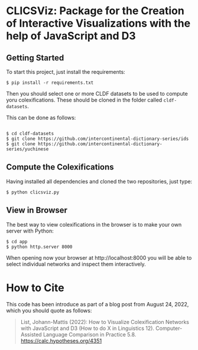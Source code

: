 # CLICSViz: Package for the Creation of Interactive Visualizations with the help of JavaScript and D3

## Getting Started

To start this project, just install the requirements:

```shell
$ pip install -r requirements.txt
```

Then you should select one or more CLDF datasets to be used to compute yoru colexifications. These should be cloned in the folder called `cldf-datasets`.

This can be done as follows:

```shell

$ cd cldf-datasets
$ git clone https://github.com/intercontinental-dictionary-series/ids
$ git clone https://github.com/intercontinental-dictionary-series/yuchinese
```

## Compute the Colexifications

Having installed all dependencies and cloned the two repositories, just type:

```shell
$ python clicsviz.py
```

## View in Browser

The best way to view colexifications in the browser is to make your own server with Python:

```shell
$ cd app
$ python http.server 8000
```

When opening now your browser at http://localhost:8000 you will be able to select individual networks and inspect them interactively.

# How to Cite

This code has been introduce as part of a blog post from August 24, 2022, which you should quote as follows:

> List, Johann-Mattis (2022): How to Visualize Colexification Networks with JavaScript and D3 (How to do X in Linguistics 12). Computer-Assisted Language Comparison in Practice 5.8. https://calc.hypotheses.org/4351
